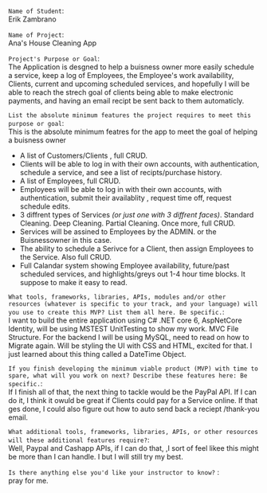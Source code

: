 `Name of Student`:\
 Erik Zambrano

`Name of Project`:\
 Ana's House Cleaning App

`Project's Purpose or Goal`:\
The Application is desgned to help a buisness owner more easily schedule a service, keep a log of Employees, the Employee's work availability, Clients, current and upcoming scheduled services, and hopefully I will be able to reach the strech goal of clients being able to make electronic payments, and having an email recipt be sent back to them automaticly. 

`List the absolute minimum features the project requires to meet this purpose or goal`:\
This is the absolute minimum featres for the app to meet the goal of helping a buisness owner
* A list of Customers/Clients , full CRUD.
* Clients will be able to log in with their own accounts, with authentication, schedule a service, and see a list of recipts/purchase history.
* A list of Employees, full CRUD.
* Employees will be able to log in with their own accounts, with authentication, submit their availablity , request time off, request schedule edits.
* 3 diffrent types of Services _(or just one with 3 diffrent faces)_. Standard Cleaning. Deep Cleaning. Partial Cleaning. Once more, full CRUD.
* Services will be assined to Employees by the ADMIN. or the Buisnessowner in this case.
* The ability to schedule a Serivce for a Client, then assign Employees to the Service. Also full CRUD.
* Full Calandar system showing Employee availability, future/past scheduled services, and highlights/greys out 1-4 hour time blocks. It suppose to make it easy to read.

`What tools, frameworks, libraries, APIs, modules and/or other resources (whatever is specific to your track, and your language) will you use to create this MVP? List them all here. Be specific.`:\
 I want to build the entire application using C# .NET core 6, AspNetCore Identity, will be using MSTEST UnitTesting to show my work. MVC File Structure. For the backend I will be using MySQL, need to read on how to Migrate again. Will be styling the UI with CSS and HTML, excited for that.  I just learned about this thing called a DateTime Object. 

`If you finish developing the minimum viable product (MVP) with time to spare, what will you work on next? Describe these features here: Be specific.`:\
 If I finish all of that, the next thing to tackle would be the PayPal API. If I can do it, I think it owuld be great if Clients could pay for a Service online. If that ges done, I could also figure out how to auto send back a reciept /thank-you email.

`What additional tools, frameworks, libraries, APIs, or other resources will these additional features require?`:\
Well, Paypal and Cashapp APIs, if I can do that, ,I sort of feel likee this might be more than I can handle. I but I will still try my best.

`Is there anything else you'd like your instructor to know?` :\
 pray for me.